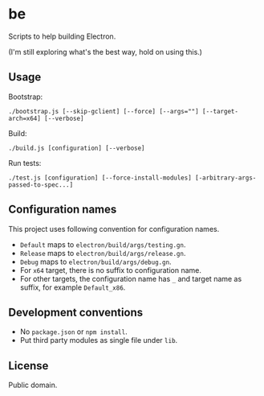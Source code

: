 # be

Scripts to help building Electron.

(I'm still exploring what's the best way, hold on using this.)

## Usage

Bootstrap:

```
./bootstrap.js [--skip-gclient] [--force] [--args=""] [--target-arch=x64] [--verbose]
```

Build:

```
./build.js [configuration] [--verbose]
```

Run tests:

```
./test.js [configuration] [--force-install-modules] [-arbitrary-args-passed-to-spec...]
```

## Configuration names

This project uses following convention for configuration names.

* `Default` maps to `electron/build/args/testing.gn`.
* `Release` maps to `electron/build/args/release.gn`.
* `Debug` maps to `electron/build/args/debug.gn`.
* For `x64` target, there is no suffix to configuration name.
* For other targets, the configuration name has `_` and target name as suffix,
  for example `Default_x86`.

## Development conventions

* No `package.json` or `npm install`.
* Put third party modules as single file under `lib`.

## License

Public domain.
